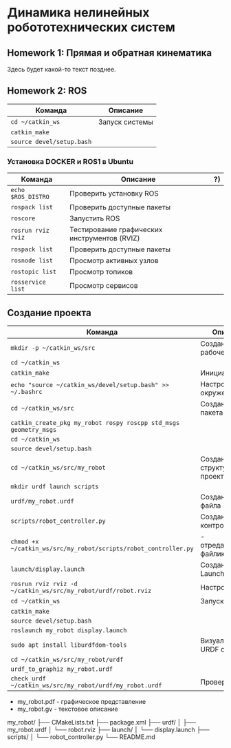 # Динамика нелинейных робототехнических систем
## Homework 1: Прямая и обратная кинематика
Здесь будет какой-то текст позднее.

## Homework 2: ROS
| Команда  | Описание |
|-------|-----|
|  `cd ~/catkin_ws`  | Запуск системы  |
|  `catkin_make`  |   |
|  `source devel/setup.bash`  |   |
### Установка DOCKER и ROS1 в Ubuntu

| Команда  | Описание |  ?)    |
|-------|-----|-------|
| `echo $ROS_DISTRO` | Проверить установку ROS  |  |
| `rospack list`   | Проверить доступные пакеты  |    |
| `roscore`   | Запустить ROS  |    |
| `rosrun rviz rviz`   | Тестирование графических инструментов (RVIZ)  |    |
| `rospack list`   | Проверить доступные пакеты  |    |
|  `rosnode list`  |  Просмотр активных узлов |    |
|  `rostopic list`  | Просмотр топиков  |    |
|  `rosservice list`  |  Просмотр сервисов |    |

## Создание проекта
| Команда  | Описание |
|-------|-----|
|  `mkdir -p ~/catkin_ws/src`  |  Создание рабочей папки |
|  `cd ~/catkin_ws`  |   |
|  `catkin_make`  | Инициализация  |
|  `echo "source ~/catkin_ws/devel/setup.bash" >> ~/.bashrc`  | Настройка окружения  |
|  `cd ~/catkin_ws/src`  | Создание ROS пакета  |
|  `catkin_create_pkg my_robot rospy roscpp std_msgs geometry_msgs`  |   |
|  `cd ~/catkin_ws`  |   |
|  `source devel/setup.bash`  |   |
|  `cd ~/catkin_ws/src/my_robot`  |  Создание структуры проекта |
|  `mkdir urdf launch scripts`  |   |
|  `urdf/my_robot.urdf`  |  Создание URDF файла |
|  `scripts/robot_controller.py`  |  Создание Python контроллера |
|  `chmod +x ~/catkin_ws/src/my_robot/scripts/robot_controller.py`  | - отредактировать файлик  |
|  `launch/display.launch`  |  Создание Launch файла |
|  `rosrun rviz rviz -d ~/catkin_ws/src/my_robot/urdf/robot.rviz`  | Настройка RVIZ  |
|  `cd ~/catkin_ws`  | Запуск системы  |
|  `catkin_make`  |   |
|  `source devel/setup.bash`  |   |
|  `roslaunch my_robot display.launch`  |   |
|  `sudo apt install liburdfdom-tools`  |  Визуализация URDF структуры |
|  `cd ~/catkin_ws/src/my_robot/urdf`  |   |
|  `urdf_to_graphiz my_robot.urdf`  |   |
|  `check_urdf ~/catkin_ws/src/my_robot/urdf/my_robot.urdf`  | Проверка URDF  |

- my_robot.pdf - графическое представление
- my_robot.gv - текстовое описание

my_robot/
├── CMakeLists.txt
├── package.xml
├── urdf/
│   ├── my_robot.urdf
│   └── robot.rviz
├── launch/
│   └── display.launch
├── scripts/
│   └── robot_controller.py
└── README.md
